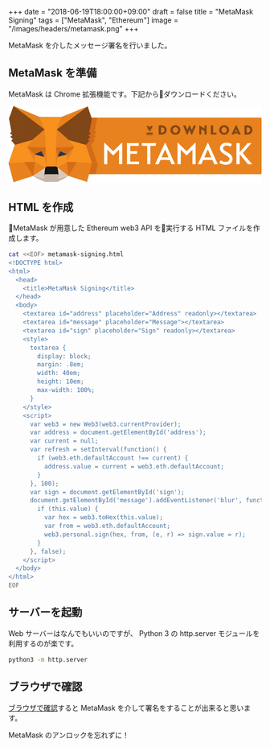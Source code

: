 +++
date = "2018-06-19T18:00:00+09:00"
draft = false
title = "MetaMask Signing"
tags = ["MetaMask", "Ethereum"]
image = "/images/headers/metamask.png"
+++

MetaMask を介したメッセージ署名を行いました。

## MetaMask を準備

MetaMask は Chrome 拡張機能です。下記からダウンロードください。

[![MetaMask](/images/metamask-dl.png)](https://metamask.io/)

## HTML を作成

MetaMask が用意した Ethereum web3 API を実行する HTML ファイルを作成します。

```bash
cat <<EOF> metamask-signing.html
<!DOCTYPE html>
<html>
  <head>
    <title>MetaMask Signing</title>
  </head>
  <body>
    <textarea id="address" placeholder="Address" readonly></textarea>
    <textarea id="message" placeholder="Message"></textarea>
    <textarea id="sign" placeholder="Sign" readonly></textarea>
    <style>
      textarea {
        display: block;
        margin: .8em;
        width: 40em;
        height: 10em;
        max-width: 100%;
      }
    </style>
    <script>
      var web3 = new Web3(web3.currentProvider);
      var address = document.getElementById('address');
      var current = null;
      var refresh = setInterval(function() {
        if (web3.eth.defaultAccount !== current) {
          address.value = current = web3.eth.defaultAccount;
        }
      }, 100);
      var sign = document.getElementById('sign');
      document.getElementById('message').addEventListener('blur', function() {
        if (this.value) {
          var hex = web3.toHex(this.value);
          var from = web3.eth.defaultAccount;
          web3.personal.sign(hex, from, (e, r) => sign.value = r);
        }
      }, false);
    </script>
  </body>
</html>
EOF
```

## サーバーを起動

Web サーバーはなんでもいいのですが、 Python 3 の http.server モジュールを利用するのが楽です。

```bash
python3 -m http.server
```

## ブラウザで確認

[ブラウザで確認](/docs/metamask-signing.html)すると MetaMask を介して署名をすることが出来ると思います。

MetaMask のアンロックを忘れずに！
